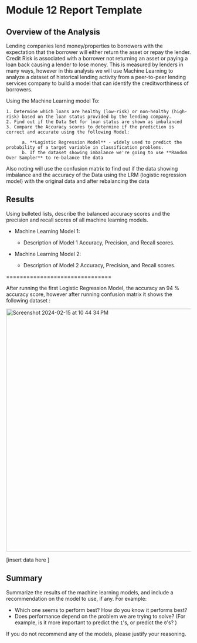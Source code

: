 # Module 12 Report Template

## Overview of the Analysis


Lending companies lend money/properties to borrowers with the expectation that the borrower will either return the asset or repay the lender. Credit Risk is associated with a borrower not returning an asset or paying a loan back causing a lender to lose money. This is measured by lenders in many ways, however in this analysis we will use Machine Learning to analyze a dataset of historical lending activity from a peer-to-peer lending services company to build a model that can identify the creditworthiness of borrowers.

Using the Machine Learning model To: 

    1. Determine which loans are healthy (low-risk) or non-healthy (high-risk) based on the loan status provided by the lending company.
    2. Find out if the Data Set for loan status are shown as imbalanced 
    3. Compare the Accuracy scores to determine if the prediction is correct and accurate using the following Model: 

          a. **Logistic Regression Model** - widely used to predict the probability of a target variable in classification problems.
          b. If the dataset showing imbalance we're going to use **Random Over Sampler** to re-balance the data 


Also noting will use the confusion matrix to find out if the data showing imbalance and the accuracy of the Data using the LRM (logistic regression model) with the original data and after rebalancing the data 



## Results 

Using bulleted lists, describe the balanced accuracy scores and the precision and recall scores of all machine learning models.

* Machine Learning Model 1:
  * Description of Model 1 Accuracy, Precision, and Recall scores.



* Machine Learning Model 2:
  * Description of Model 2 Accuracy, Precision, and Recall scores.

===============================

After running the first Logistic Regression Model, the accuracy an 94 % accuracy score, however after running confusion matrix it shows the following dataset : 



<img width="663" alt="Screenshot 2024-02-15 at 10 44 34 PM" src="https://github.com/davisdw/Credit_Risk_Classification/assets/104311388/66c357e2-faf8-40cb-927e-857a8487def0">


[insert data here ]

## Summary

Summarize the results of the machine learning models, and include a recommendation on the model to use, if any. For example:
* Which one seems to perform best? How do you know it performs best?
* Does performance depend on the problem we are trying to solve? (For example, is it more important to predict the `1`'s, or predict the `0`'s? )

If you do not recommend any of the models, please justify your reasoning.
